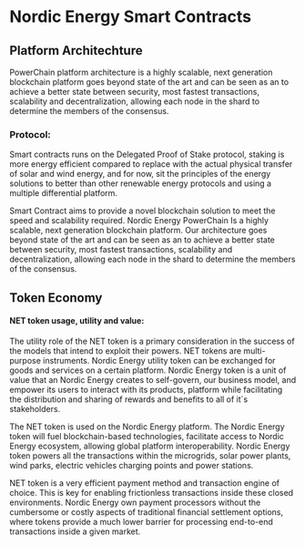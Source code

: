 # Nordic Energy Smart Contracts 


## Platform Architechture

PowerChain platform architecture is a highly scalable, next generation blockchain platform goes beyond state of the art and can be seen as an to achieve a better state between security, most fastest transactions, scalability and decentralization, allowing each node in the shard to determine the members of the consensus. 



### Protocol:

Smart contracts runs on the Delegated Proof of Stake protocol, staking is more energy efficient compared to replace with the actual physical transfer of solar and wind energy, and for now, sit the principles of the energy solutions to better than other renewable energy protocols and using a multiple differential platform. 

Smart Contract aims to provide a novel blockchain solution to meet the speed and scalability required. Nordic Energy PowerChain Is a highly scalable, next generation blockchain platform. Our architecture goes beyond state of the art and can be seen as an to achieve a better state between security, most fastest transactions, scalability and decentralization, allowing each node in the shard to determine the members of the consensus. 




## Token Economy


#### NET token usage, utility and value:

The utility role of the NET token is a primary consideration in the success of the models that intend to exploit their powers. NET tokens are multi-purpose instruments. Nordic Energy utility token can be exchanged for goods and services on a certain platform. Nordic Energy token is a unit of value that an Nordic Energy creates to self-govern, our business model, and empower its users to interact with its products, platform while facilitating the distribution and sharing of rewards and benefits to all of it´s stakeholders.

The NET token is used on the Nordic Energy platform. The Nordic Energy token will fuel blockchain-based technologies, facilitate access to Nordic Energy ecosystem, allowing global platform interoperability. Nordic Energy token powers all the transactions within the microgrids, solar power plants, wind parks, electric vehicles charging points and power stations. 

NET token is a very efficient payment method and transaction engine of choice. This is key for enabling frictionless transactions inside these closed environments. Nordic Energy own payment processors without the cumbersome or costly aspects of traditional financial settlement options, where tokens provide a much lower barrier for processing end-to-end transactions inside a given market.
